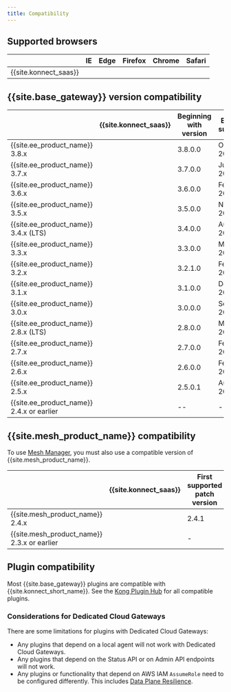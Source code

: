 ```yaml
---
title: Compatibility
---
```


## Supported browsers

|                                  | IE | Edge | Firefox | Chrome | Safari |
|----------------------------------|:--:|:----:|:-------:|:------:|:------:|
| {{site.konnect_saas}} |  <i class="fa fa-times"></i> | <i class="fa fa-check"></i> |  <i class="fa fa-check"></i> |  <i class="fa fa-check"></i> | <i class="fa fa-check"></i> |

## {{site.base_gateway}} version compatibility


|                                | {{site.konnect_saas}} | Beginning with version | End of support |
|--------------------------------|:---------------------:|-------------------------------|----------------|
| {{site.ee_product_name}} 3.8.x | <i class="fa fa-check"></i>    | 3.8.0.0 | Oct 2025
| {{site.ee_product_name}} 3.7.x | <i class="fa fa-check"></i>    | 3.7.0.0 | Jun 2025
| {{site.ee_product_name}} 3.6.x | <i class="fa fa-check"></i>    | 3.6.0.0 | Feb 2025
| {{site.ee_product_name}} 3.5.x | <i class="fa fa-check"></i>    | 3.5.0.0 | Nov 2024
| {{site.ee_product_name}} 3.4.x (LTS)| <i class="fa fa-check"></i>    | 3.4.0.0 | Aug 2026
| {{site.ee_product_name}} 3.3.x | <i class="fa fa-check"></i>    | 3.3.0.0 | May 2024
| {{site.ee_product_name}} 3.2.x | <i class="fa fa-check"></i>    | 3.2.1.0 | Feb 2024
| {{site.ee_product_name}} 3.1.x | <i class="fa fa-check"></i>    | 3.1.0.0 | Dec 2023
| {{site.ee_product_name}} 3.0.x | <i class="fa fa-check"></i>    | 3.0.0.0 | Sep 2023
| {{site.ee_product_name}} 2.8.x (LTS)| <i class="fa fa-check"></i>    | 2.8.0.0 | Mar 2025
| {{site.ee_product_name}} 2.7.x | <i class="fa fa-check"></i>    | 2.7.0.0 | Feb 2023
| {{site.ee_product_name}} 2.6.x | <i class="fa fa-check"></i>    | 2.6.0.0 | Feb 2023
| {{site.ee_product_name}} 2.5.x | <i class="fa fa-check"></i>    | 2.5.0.1 | Aug 2022
| {{site.ee_product_name}} 2.4.x or earlier | <i class="fa fa-times"></i>    | -- | --



## {{site.mesh_product_name}} compatibility

To use [Mesh Manager](/konnect/mesh-manager/), you must also use a compatible version of {{site.mesh_product_name}}.

|                                  | {{site.konnect_saas}} | First supported patch version
|--------------------------------|:---------------------:|-----------------------------
| {{site.mesh_product_name}} 2.4.x | <i class="fa fa-check"></i> | 2.4.1
| {{site.mesh_product_name}} 2.3.x or earlier | <i class="fa fa-times"></i> | -

## Plugin compatibility

Most {{site.base_gateway}} plugins are compatible with {{site.konnect_short_name}}.
See the [Kong Plugin Hub](/hub/?compatibility=konnect) for all compatible plugins.

### Considerations for Dedicated Cloud Gateways

There are some limitations for plugins with Dedicated Cloud Gateways:

* Any plugins that depend on a local agent will not work with Dedicated Cloud Gateways.
* Any plugins that depend on the Status API or on Admin API endpoints will not work.
* Any plugins or functionality that depend on AWS IAM `AssumeRole` need to be configured differently.
This includes [Data Plane Resilience](/gateway/latest/kong-enterprise/cp-outage-handling/).

